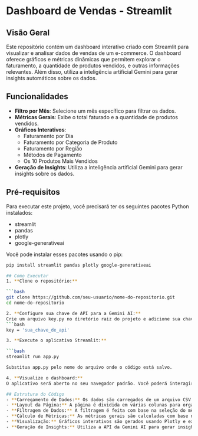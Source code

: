 # Dashboard de Vendas - Streamlit

## Visão Geral

Este repositório contém um dashboard interativo criado com Streamlit para visualizar e analisar dados de vendas de um e-commerce. O dashboard oferece gráficos e métricas dinâmicas que permitem explorar o faturamento, a quantidade de produtos vendidos, e outras informações relevantes. Além disso, utiliza a inteligência artificial Gemini para gerar insights automáticos sobre os dados.

## Funcionalidades

- **Filtro por Mês**: Selecione um mês específico para filtrar os dados.
- **Métricas Gerais**: Exibe o total faturado e a quantidade de produtos vendidos.
- **Gráficos Interativos**:
  - Faturamento por Dia
  - Faturamento por Categoria de Produto
  - Faturamento por Região
  - Métodos de Pagamento
  - Os 10 Produtos Mais Vendidos
- **Geração de Insights**: Utiliza a inteligência artificial Gemini para gerar insights sobre os dados.

## Pré-requisitos

Para executar este projeto, você precisará ter os seguintes pacotes Python instalados:

- streamlit
- pandas
- plotly
- google-generativeai

Você pode instalar esses pacotes usando o pip:

```bash
pip install streamlit pandas plotly google-generativeai

## Como Executar
1. **Clone o repositório:**

```bash
git clone https://github.com/seu-usuario/nome-do-repositorio.git
cd nome-do-repositorio

2. **Configure sua chave de API para a Gemini AI:**
Crie um arquivo key.py no diretório raiz do projeto e adicione sua chave de API da seguinte forma:
```bash
key = 'sua_chave_de_api'

3. **Execute o aplicativo Streamlit:**

```bash
streamlit run app.py

Substitua app.py pelo nome do arquivo onde o código está salvo.

4. **Visualize o dashboard:**
O aplicativo será aberto no seu navegador padrão. Você poderá interagir com os filtros e visualizar os gráficos e métricas.

## Estrutura do Código
- **Carregamento de Dados:** Os dados são carregados de um arquivo CSV e pré-processados.
- **Layout da Página:** A página é dividida em várias colunas para organizar as métricas e gráficos.
- **Filtragem de Dados:** A filtragem é feita com base na seleção do mês pelo usuário.
- **Cálculo de Métricas:** As métricas gerais são calculadas com base nos dados filtrados.
- **Visualização:** Gráficos interativos são gerados usando Plotly e exibidos no dashboard.
- **Geração de Insights:** Utiliza a API da Gemini AI para gerar insights automáticos sobre os dados.
